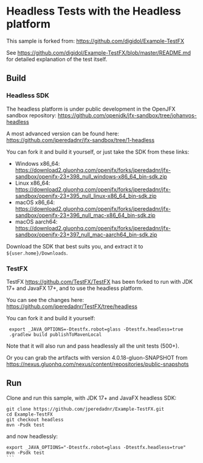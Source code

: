 Headless Tests with the Headless platform
===

This sample is forked from: https://github.com/digidol/Example-TestFX

See https://github.com/digidol/Example-TestFX/blob/master/README.md for detailed explanation of the test itself.

Build
---

<h3>Headless SDK</h3>

The headless platform is under public development in the OpenJFX sandbox repository: https://github.com/openjdk/jfx-sandbox/tree/johanvos-headless

A most advanced version can be found here: https://github.com/jperedadnr/jfx-sandbox/tree/1-headless

You can fork it and build it yourself, or just take the SDK from these links:

- Windows x86_64: https://download2.gluonhq.com/openjfx/forks/jperedadnr/jfx-sandbox/openjfx-23+398_null_windows-x86_64_bin-sdk.zip
- Linux x86_64: https://download2.gluonhq.com/openjfx/forks/jperedadnr/jfx-sandbox/openjfx-23+395_null_linux-x86_64_bin-sdk.zip
- macOS x86_64: https://download2.gluonhq.com/openjfx/forks/jperedadnr/jfx-sandbox/openjfx-23+396_null_mac-x86_64_bin-sdk.zip
- macOS aarch64: https://download2.gluonhq.com/openjfx/forks/jperedadnr/jfx-sandbox/openjfx-23+397_null_mac-aarch64_bin-sdk.zip

Download the SDK that best suits you, and extract it to `${user.home}/Downloads`.

<h3>TestFX</h3>

TestFX https://github.com/TestFX/TestFX has been forked to run with JDK 17+ and JavaFX 17+, and to use the headless platform.

You can see the changes here: https://github.com/jperedadnr/TestFX/tree/headless

You can fork it and build it yourself: 
```
 export _JAVA_OPTIONS=-Dtestfx.robot=glass -Dtestfx.headless=true
 .gradlew build publishToMavenLocal
 ``` 

Note that it will also run and pass headlessly all the unit tests (500+).

Or you can grab the artifacts with version 4.0.18-gluon-SNAPSHOT from https://nexus.gluonhq.com/nexus/content/repositories/public-snapshots

Run
---

Clone and run this sample, with JDK 17+ and JavaFX headless SDK:

```
git clone https://github.com/jperedadnr/Example-TestFX.git
cd Example-TestFX
git checkout headless
mvn -Psdk test
```
and now headlessly:

````
export _JAVA_OPTIONS="-Dtestfx.robot=glass -Dtestfx.headless=true"
mvn -Psdk test
```

